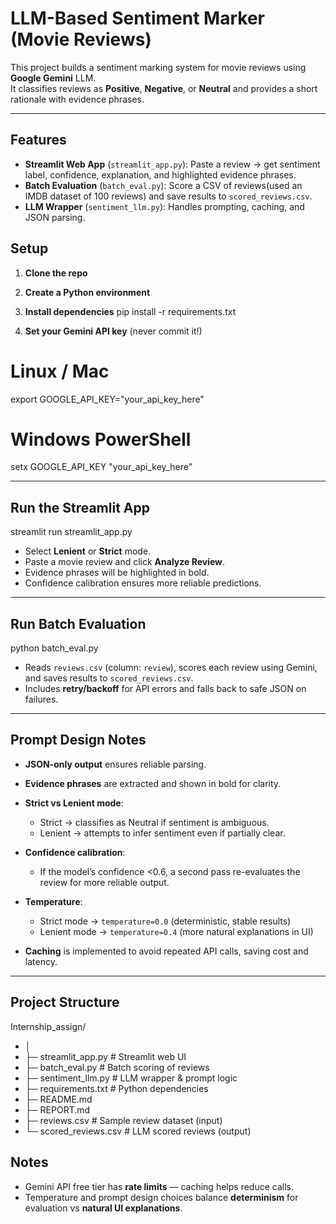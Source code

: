 # LLM-Based Sentiment Marker (Movie Reviews)

This project builds a sentiment marking system for movie reviews using **Google Gemini** LLM.  
It classifies reviews as **Positive**, **Negative**, or **Neutral** and provides a short rationale with evidence phrases.

---

## Features
- **Streamlit Web App** (`streamlit_app.py`): Paste a review → get sentiment label, confidence, explanation, and highlighted evidence phrases.  
- **Batch Evaluation** (`batch_eval.py`): Score a CSV of reviews(used an IMDB dataset of 100 reviews) and save results to `scored_reviews.csv`.  
- **LLM Wrapper** (`sentiment_llm.py`): Handles prompting, caching, and JSON parsing.

## Setup

1. **Clone the repo**

2. **Create a Python environment** 

3. **Install dependencies**
pip install -r requirements.txt


4. **Set your Gemini API key** (never commit it!)
# Linux / Mac
export GOOGLE_API_KEY="your_api_key_here"

# Windows PowerShell
setx GOOGLE_API_KEY "your_api_key_here"

---

## Run the Streamlit App
streamlit run streamlit_app.py


* Select **Lenient** or **Strict** mode.
* Paste a movie review and click **Analyze Review**.
* Evidence phrases will be highlighted in bold.
* Confidence calibration ensures more reliable predictions.

---

## Run Batch Evaluation
python batch_eval.py

* Reads `reviews.csv` (column: `review`), scores each review using Gemini, and saves results to `scored_reviews.csv`.
* Includes **retry/backoff** for API errors and falls back to safe JSON on failures.

---

## Prompt Design Notes

* **JSON-only output** ensures reliable parsing.
* **Evidence phrases** are extracted and shown in bold for clarity.
* **Strict vs Lenient mode**:

  * Strict → classifies as Neutral if sentiment is ambiguous.
  * Lenient → attempts to infer sentiment even if partially clear.
* **Confidence calibration**:

  * If the model’s confidence <0.6, a second pass re-evaluates the review for more reliable output.
* **Temperature**:

  * Strict mode → `temperature=0.0` (deterministic, stable results)
  * Lenient mode → `temperature=0.4` (more natural explanations in UI)
* **Caching** is implemented to avoid repeated API calls, saving cost and latency.

---

## Project Structure
Internship_assign/
- │
- ├─ streamlit_app.py       # Streamlit web UI
- ├─ batch_eval.py          # Batch scoring of reviews
- ├─ sentiment_llm.py       # LLM wrapper & prompt logic
- ├─ requirements.txt       # Python dependencies
- ├─ README.md
- ├─ REPORT.md
- ├─ reviews.csv            # Sample review dataset (input)
- └─ scored_reviews.csv     # LLM scored reviews (output)

## Notes

* Gemini API free tier has **rate limits** — caching helps reduce calls.
* Temperature and prompt design choices balance **determinism** for evaluation vs **natural UI explanations**.


